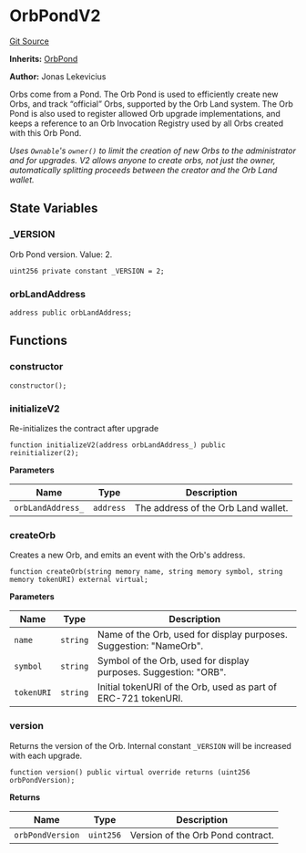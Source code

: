 # OrbPondV2
[Git Source](https://github.com/orbland/orb/blob/5cb9d2d45418f2f4d5e123695311a6c3bddbfea2/src/OrbPondV2.sol)

**Inherits:**
[OrbPond](/src/OrbPond.sol/contract.OrbPond.md)

**Author:**
Jonas Lekevicius

Orbs come from a Pond. The Orb Pond is used to efficiently create new Orbs, and track “official” Orbs,
supported by the Orb Land system. The Orb Pond is also used to register allowed Orb upgrade
implementations, and keeps a reference to an Orb Invocation Registry used by all Orbs created with this
Orb Pond.

*Uses `Ownable`'s `owner()` to limit the creation of new Orbs to the administrator and for upgrades.
V2 allows anyone to create orbs, not just the owner, automatically splitting proceeds between the creator
and the Orb Land wallet.*


## State Variables
### _VERSION
Orb Pond version. Value: 2.


```solidity
uint256 private constant _VERSION = 2;
```


### orbLandAddress

```solidity
address public orbLandAddress;
```


## Functions
### constructor


```solidity
constructor();
```

### initializeV2

Re-initializes the contract after upgrade


```solidity
function initializeV2(address orbLandAddress_) public reinitializer(2);
```
**Parameters**

|Name|Type|Description|
|----|----|-----------|
|`orbLandAddress_`|`address`|  The address of the Orb Land wallet.|


### createOrb

Creates a new Orb, and emits an event with the Orb's address.


```solidity
function createOrb(string memory name, string memory symbol, string memory tokenURI) external virtual;
```
**Parameters**

|Name|Type|Description|
|----|----|-----------|
|`name`|`string`|     Name of the Orb, used for display purposes. Suggestion: "NameOrb".|
|`symbol`|`string`|   Symbol of the Orb, used for display purposes. Suggestion: "ORB".|
|`tokenURI`|`string`| Initial tokenURI of the Orb, used as part of ERC-721 tokenURI.|


### version

Returns the version of the Orb. Internal constant `_VERSION` will be increased with each upgrade.


```solidity
function version() public virtual override returns (uint256 orbPondVersion);
```
**Returns**

|Name|Type|Description|
|----|----|-----------|
|`orbPondVersion`|`uint256`| Version of the Orb Pond contract.|


